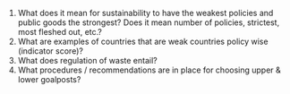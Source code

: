 1. What does it mean for sustainability to have the weakest policies and public goods the strongest? Does it mean number of policies, strictest, most fleshed out, etc.?
2. What are examples of countries that are weak countries policy wise (indicator score)?
3. What does regulation of waste entail?
4. What procedures / recommendations are in place for choosing upper & lower goalposts?

